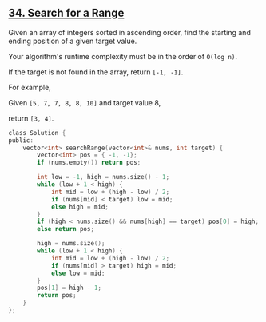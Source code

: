 ## [34. Search for a Range](https://leetcode.com/problems/search-for-a-range/#/description)

Given an array of integers sorted in ascending order, find the starting and ending position of a given target value.

Your algorithm's runtime complexity must be in the order of `O(log n)`.

If the target is not found in the array, return `[-1, -1]`.

For example,

Given `[5, 7, 7, 8, 8, 10]` and target value 8,

return `[3, 4]`.


```c
class Solution {
public:
    vector<int> searchRange(vector<int>& nums, int target) {
        vector<int> pos = { -1, -1};
        if (nums.empty()) return pos;

        int low = -1, high = nums.size() - 1;
        while (low + 1 < high) {
            int mid = low + (high - low) / 2;
            if (nums[mid] < target) low = mid;
            else high = mid;
        }
        if (high < nums.size() && nums[high] == target) pos[0] = high;
        else return pos;

        high = nums.size();
        while (low + 1 < high) {
            int mid = low + (high - low) / 2;
            if (nums[mid] > target) high = mid;
            else low = mid;
        }
        pos[1] = high - 1;
        return pos;
    }
};
```
